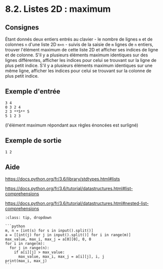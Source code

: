 # 8.2. Listes 2D : maximum

## Consignes

Étant donnés deux entiers entrés au clavier - le nombre de lignes `m` et de colonnes `n` d'une liste 2D `m×n` - suivis de la saisie de `m` lignes de `n` entiers, trouver l'élément maximum de cette liste 2D et afficher ses indices de ligne et de colonne. S'il y a plusieurs éléments maximum identiques sur des lignes différentes, afficher les indices pour celui se trouvant sur la ligne de plus petit indice. S'il y a plusieurs éléments maximum identiques sur une même ligne, afficher les indices pour celui se trouvant sur la colonne de plus petit indice.

## Exemple d'entrée

```
3 4
0 3 2 4
2 3 **5** 5
5 1 2 3
```

(l'élément maximum répondant aux règles énoncées est surligné)

## Exemple de sortie

```
1 2
```

## Aide

https://docs.python.org/fr/3.6/library/stdtypes.html#lists

https://docs.python.org/fr/3.6/tutorial/datastructures.html#list-comprehensions

https://docs.python.org/fr/3.6/tutorial/datastructures.html#nested-list-comprehensions

<div id="pad"></div>
            <script>Pythonpad('pad', {'id': '8.2.', 'title': 'Testez votre solution ici', 'src': "# Lire une liste 2D d'entiers :\n# a = [[int(j) for j in input().split()] for i in range(NUM_ROWS)]\n# Afficher la valeur de a :\n# print(a)\n"})</script>


````{admonition} Cliquez ici pour voir la solution
:class: tip, dropdown

```python
m, n = [int(s) for s in input().split()]
a = [[int(j) for j in input().split()] for i in range(m)]
max_value, max_i, max_j = a[0][0], 0, 0
for i in range(m):
  for j in range(n):
    if a[i][j] > max_value:
      max_value, max_i, max_j = a[i][j], i, j
print(max_i, max_j)
```
````
